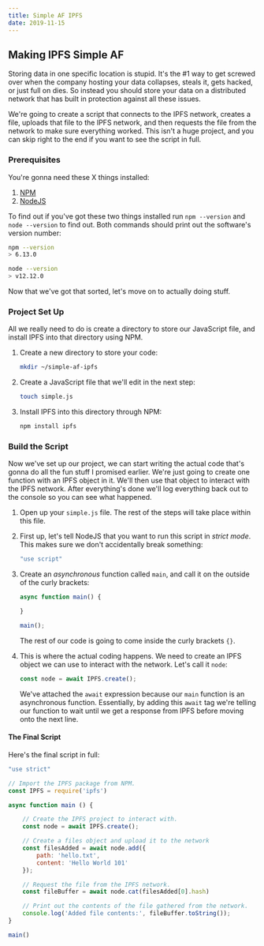 ```yaml
---
title: Simple AF IPFS
date: 2019-11-15
---
```


<!-- THIS POST IS A WORK IN PROGRESS -->

## Making IPFS Simple AF

Storing data in one specific location is stupid. It's the #1 way to get screwed over when the company hosting your data collapses, steals it, gets hacked, or just full on dies. So instead you should store your data on a distributed network that has built in protection against all these issues.

We're going to create a script that connects to the IPFS network, creates a file, uploads that file to the IPFS network, and then requests the file from the network to make sure everything worked. This isn't a huge project, and you can skip right to the end if you want to see the script in full.

### Prerequisites

You're gonna need these X things installed:

1. [NPM](https://www.npmjs.com/)
2. [NodeJS](https://nodejs.org/en/)

To find out if you've got these two things installed run `npm --version` and `node --version` to find out. Both commands should print out the software's version number:

```bash
npm --version
> 6.13.0

node --version
> v12.12.0

```

Now that we've got that sorted, let's move on to actually doing stuff.

### Project Set Up

All we really need to do is create a directory to store our JavaScript file, and install IPFS into that directory using NPM.

1. Create a new directory to store your code:

    ```bash
    mkdir ~/simple-af-ipfs
    ```

2. Create a JavaScript file that we'll edit in the next step:

    ```bash
    touch simple.js
    ```

3. Install IPFS into this directory through NPM:

    ```bash
    npm install ipfs
    ```

### Build the Script

Now we've set up our project, we can start writing the actual code that's gonna do all the fun stuff I promised earlier. We're just going to create one function with an IPFS object in it. We'll then use that object to interact with the IPFS network. After everything's done we'll log everything back out to the console so you can see what happened.

1. Open up your `simple.js` file. The rest of the steps will take place within this file.
2. First up, let's tell NodeJS that you want to run this script in _strict mode_. This makes sure we don't accidentally break something:

    ```javascript
    "use script"
    ```

3. Create an _asynchronous_ function called `main`, and call it on the outside of the curly brackets: 

    ```javascript
    async function main() {

    }

    main();
    ```

    The rest of our code is going to come inside the curly brackets `{}`.

4. This is where the actual coding happens. We need to create an IPFS object we can use to interact with the network. Let's call it `node`:

    ```javascript
    const node = await IPFS.create();
    ```

    We've attached the `await` expression because our `main` function is an asynchronous function. Essentially, by adding this `await` tag we're telling our function to wait until we get a response from IPFS before moving onto the next line.

#### The Final Script

Here's the final script in full:

```javascript
"use strict"

// Import the IPFS package from NPM.
const IPFS = require('ipfs')

async function main () {

    // Create the IPFS project to interact with.
    const node = await IPFS.create();

    // Create a files object and upload it to the network
    const filesAdded = await node.add({
        path: 'hello.txt',
        content: 'Hello World 101'
    });

    // Request the file from the IPFS network.
    const fileBuffer = await node.cat(filesAdded[0].hash)

    // Print out the contents of the file gathered from the network.
    console.log('Added file contents:', fileBuffer.toString());
}

main()
```

